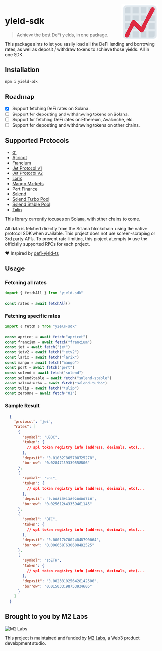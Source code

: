 <img src="./logo.png" align="right" />

# yield-sdk

> Achieve the best DeFi yields, in one package.

This package aims to let you easily load all the DeFi lending and borrowing rates, as well as deposit / withdraw tokens to achieve those yields. All in one SDK.

## Installation

```sh
npm i yield-sdk
```

## Roadmap

- [x] Support fetching DeFi rates on Solana.
- [ ] Support for depositing and withdrawing tokens on Solana.
- [ ] Support for fetching DeFi rates on Ethereum, Avalanche, etc.
- [ ] Support for depositing and withdrawing tokens on other chains.

## Supported Protocols

- [01](https://01.xyz)
- [Apricot](https://apricot.one)
- [Francium](https://francium.io)
- [Jet Protocol v1](https://v1.jetprotocol.io/)
- [Jet Protocol v2](https://jetprotocol.io)
- [Larix](https://projectlarix.com)
- [Mango Markets](https://mango.markets)
- [Port Finance](https://port.finance)
- [Solend](https://solend.fi)
- [Solend Turbo Pool](https://solend.fi)
- [Solend Stable Pool](https://solend.fi)
- [Tulip](https://tulip.garden)

This library currently focuses on Solana, with other chains to come.

All data is fetched directly from the Solana blockchain, using the native protocol SDK when available. This project does not use screen-scraping or 3rd party APIs. To prevent rate-limiting, this project attempts to use the officially supported RPCs for each project.

❤️ Inspired by [defi-yield-ts](https://github.com/jet-lab/defi-yield-ts)

## Usage

### Fetching all rates

```ts
import { fetchAll } from "yield-sdk"

const rates = await fetchAll()
```

### Fetching specific rates

```ts
import { fetch } from "yield-sdk"

const apricot = await fetch("apricot")
const francium = await fetch("francium")
const jet = await fetch("jet")
const jetv2 = await fetch("jetv2")
const larix = await fetch("larix")
const mango = await fetch("mango")
const port = await fetch("port")
const solend = await fetch("solend")
const solendStable = await fetch("solend-stable")
const solendTurbo = await fetch("solend-turbo")
const tulip = await fetch("tulip")
const zeroOne = await fetch("01")
```

### Sample Result

```json
  {
    "protocol": "jet",
    "rates": [
      {
        "symbol": "USDC",
        "token": {
          // spl token registry info (address, decimals, etc)...
        },
        "deposit": "0.010327865708725278",
        "borrow": "0.02847159339558806"
      },
      {
        "symbol": "SOL",
        "token": {
          // spl token registry info (address, decimals, etc)...
        },
        "deposit": "0.008159138920000716",
        "borrow": "0.025612643359401145"
      },
      {
        "symbol": "BTC",
        "token": {
          // spl token registry info (address, decimals, etc)...
        },
        "deposit": "0.00017070024848790064",
        "borrow": "0.0066587630608482525"
      },
      {
        "symbol": "soETH",
        "token": {
          // spl token registry info (address, decimals, etc)...
        },
        "deposit": "0.0023310256428142506",
        "borrow": "0.015033198753934605"
      }
    ]
  }
```

## Brought to you by M2 Labs

<img src="https://m2.xyz/github.png" alt="M2 Labs" width="427" height="94" />

This project is maintained and funded by [M2 Labs](https://m2.xyz), a Web3
product development studio.

